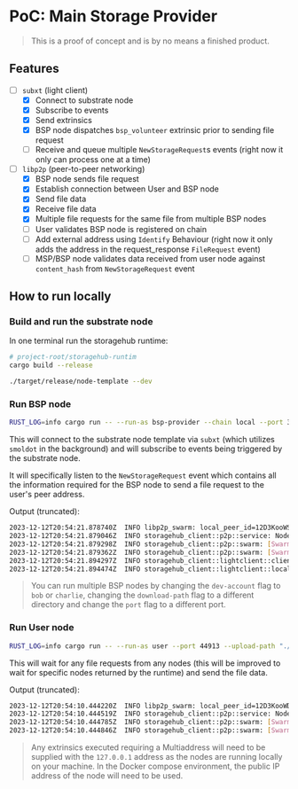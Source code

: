 # PoC: Main Storage Provider

> This is a proof of concept and is by no means a finished product.

## Features

- [ ] `subxt` (light client)
  - [x] Connect to substrate node
  - [x] Subscribe to events
  - [x] Send extrinsics
  - [x] BSP node dispatches `bsp_volunteer` extrinsic prior to sending file request
  - [ ] Receive and queue multiple `NewStorageRequest`s events (right now it only can process one at a time)
- [ ] `libp2p` (peer-to-peer networking)
  - [x] BSP node sends file request
  - [x] Establish connection between User and BSP node
  - [x] Send file data
  - [x] Receive file data
  - [x] Multiple file requests for the same file from multiple BSP nodes
  - [ ] User validates BSP node is registered on chain
  - [ ] Add external address using `Identify` Behaviour (right now it only adds the address in the request_response `FileRequest` event)
  - [ ] MSP/BSP node validates data received from user node against `content_hash` from `NewStorageRequest` event

## How to run locally

### Build and run the substrate node

In one terminal run the storagehub runtime:

```bash
# project-root/storagehub-runtim
cargo build --release

./target/release/node-template --dev
```

### Run BSP node

```bash
RUST_LOG=info cargo run -- --run-as bsp-provider --chain local --port 35436 --dev-account alice --download-path "./tmp/downloaded-files/alice"
```

This will connect to the substrate node template via `subxt` (which utilizes `smoldot` in the background) and will subscribe to events being triggered by the substrate node.

It will specifically listen to the `NewStorageRequest` event which contains all the information required for the BSP node to send a file request to the user's peer address.

Output (truncated):

```bash
2023-12-12T20:54:21.878740Z  INFO libp2p_swarm: local_peer_id=12D3KooWSvD9mjiZsCxwH5zkJBTUELZYQ7qxpRw7NRYt8212GXWD
2023-12-12T20:54:21.879046Z  INFO storagehub_client::p2p::service: Node starting up with peerId PeerId("12D3KooWSvD9mjiZsCxwH5zkJBTUELZYQ7qxpRw7NRYt8212GXWD")
2023-12-12T20:54:21.879298Z  INFO storagehub_client::p2p::swarm: [SwarmEvent::NewListenAddr] - listen address: /ip4/127.0.0.1/tcp/35436/p2p/12D3KooWSvD9mjiZsCxwH5zkJBTUELZYQ7qxpRw7NRYt8212GXWD
2023-12-12T20:54:21.879362Z  INFO storagehub_client::p2p::swarm: [SwarmEvent::NewListenAddr] - listen address: /ip4/172.28.164.193/tcp/35436/p2p/12D3KooWSvD9mjiZsCxwH5zkJBTUELZYQ7qxpRw7NRYt8212GXWD
2023-12-12T20:54:21.894297Z  INFO storagehub_client::lightclient::client: Connected to Development network using ws://127.0.0.1:9944 * Substrate node Substrate Node vRuntimeVersion { spec_version: 100, transaction_version: 1 }
2023-12-12T20:54:21.894474Z  INFO storagehub_client::lightclient::local: Subscribe 'NewStorageRequest' on-chain finalized event
```

> You can run multiple BSP nodes by changing the `dev-account` flag to `bob` or `charlie`, changing the `download-path` flag to a different directory and change the `port` flag to a different port.

### Run User node

```bash
RUST_LOG=info cargo run -- --run-as user --port 44913 --upload-path "./files-to-upload"
```

This will wait for any file requests from any nodes (this will be improved to wait for specific nodes returned by the runtime) and send the file data.

Output (truncated):

```bash
2023-12-12T20:54:10.444220Z  INFO libp2p_swarm: local_peer_id=12D3KooWDV5MttiC2UGq1tGqsjC51ze89HtNv5xLJGi9XKChwFkq
2023-12-12T20:54:10.444519Z  INFO storagehub_client::p2p::service: Node starting up with peerId PeerId("12D3KooWDV5MttiC2UGq1tGqsjC51ze89HtNv5xLJGi9XKChwFkq")
2023-12-12T20:54:10.444785Z  INFO storagehub_client::p2p::swarm: [SwarmEvent::NewListenAddr] - listen address: /ip4/127.0.0.1/tcp/44913/p2p/12D3KooWDV5MttiC2UGq1tGqsjC51ze89HtNv5xLJGi9XKChwFkq
2023-12-12T20:54:10.444846Z  INFO storagehub_client::p2p::swarm: [SwarmEvent::NewListenAddr] - listen address: /ip4/172.28.164.193/tcp/44913/p2p/12D3KooWDV5MttiC2UGq1tGqsjC51ze89HtNv5xLJGi9XKChwFkq
```

> Any extrinsics executed requiring a Multiaddress will need to be supplied with the `127.0.0.1` address as the nodes are running locally on your machine.
> In the Docker compose environment, the public IP address of the node will need to be used.
